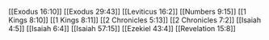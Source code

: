 [[Exodus 16:10]]
[[Exodus 29:43]]
[[Leviticus 16:2]]
[[Numbers 9:15]]
[[1 Kings 8:10]]
[[1 Kings 8:11]]
[[2 Chronicles 5:13]]
[[2 Chronicles 7:2]]
[[Isaiah 4:5]]
[[Isaiah 6:4]]
[[Isaiah 57:15]]
[[Ezekiel 43:4]]
[[Revelation 15:8]]
